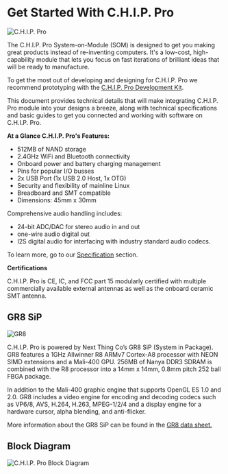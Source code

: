 # Get Started With C.H.I.P. Pro

![C.H.I.P. Pro](images/CHIP_ProMain.jpg)

The C.H.I.P. Pro System-on-Module (SOM) is designed to get you making great products instead of re-inventing computers. It's a low-cost, high-capability module that lets you focus on fast iterations of brilliant ideas that will be ready to manufacture. 

To get the most out of developing and designing for C.H.I.P. Pro we recommend prototyping with the [C.H.I.P. Pro Development Kit](http://docs.getchip.com/chip_pro_devkit.html). 

This document provides technical details that will make integrating C.H.I.P. Pro module into your designs a breeze, along with technical specifications and basic guides to get you connected and working with software on C.H.I.P. Pro. 

**At a Glance C.H.I.P. Pro's Features:**

* 512MB of NAND storage
* 2.4GHz WiFi and Bluetooth connectivity
* Onboard power and battery charging management
* Pins for popular I/O busses
* 2x USB Port (1x USB 2.0 Host, 1x OTG)
* Security and flexibility of mainline Linux 
* Breadboard and SMT compatible
* Dimensions: 45mm x 30mm

Comprehensive audio handling includes:

* 24-bit ADC/DAC for stereo audio in and out
* one-wire audio digital out
* I2S digital audio for interfacing with industry standard audio codecs.

To learn more, go to our [Specification](https://docs.getchip.com/chip_pro.html#specifications) section.

**Certifications**

C.H.I.P. Pro is CE, IC, and FCC part 15 modularly certified with multiple commercially available external antennas as well as the onboard ceramic SMT antenna. 


## GR8 SiP

![GR8](images/CHIP-Pro-Exploded-View.png)

C.H.I.P. Pro is powered by Next Thing Co’s GR8 SiP (System in Package). GR8 features a 1GHz Allwinner R8 ARMv7 Cortex-A8 processor with NEON SIMD extensions and a Mali-400 GPU. 256MB of Nanya DDR3 SDRAM is combined with the R8 processor into a 14mm x 14mm, 0.8mm pitch 252 ball FBGA package. 

In addition to the Mali-400 graphic engine that supports OpenGL ES 1.0 and 2.0. GR8 includes a video engine for encoding and decoding codecs such as VP6/8, AVS, H.264, H.263, MPEG-1/2/4 and a display engine for a hardware cursor, alpha blending, and anti-flicker.

More information about the GR8 SiP can be found in the [GR8 data sheet.](https://github.com/NextThingCo/CHIP_Pro-Hardware/raw/master/Datasheets/GR8_Datasheet_v1.0.pdf)

## Block Diagram

![C.H.I.P. Pro Block Diagram](images/blockDiagram.jpg)
